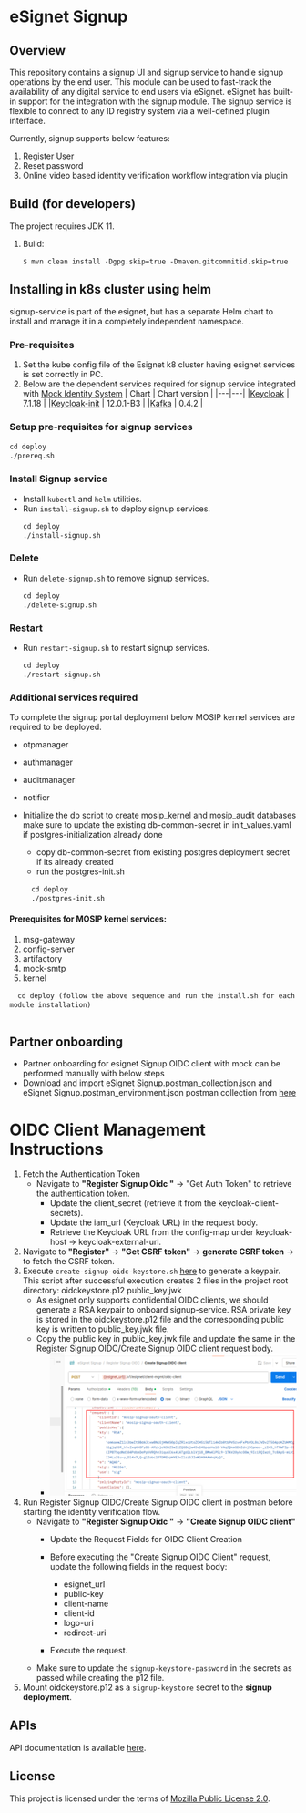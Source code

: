 # eSignet Signup

## Overview

This repository contains a signup UI and signup service to handle signup operations by the end user. This module can be
used to fast-track the availability of any digital service to end users via eSignet. eSignet has built-in support for the
integration with the signup module. The signup service is flexible to connect to any ID registry system via a well-defined plugin interface.

Currently, signup supports below features:
1. Register User
2. Reset password
3. Online video based identity verification workflow integration via plugin

## Build (for developers)
The project requires JDK 11.
1. Build:
    ```
    $ mvn clean install -Dgpg.skip=true -Dmaven.gitcommitid.skip=true
    ```

## Installing in k8s cluster using helm

signup-service is part of the esignet, but has a separate Helm chart to install and manage it in a completely independent namespace.

### Pre-requisites
1. Set the kube config file of the Esignet k8 cluster having esignet services is set correctly in PC.
1. Below are the dependent services required for signup service integrated with [Mock Identity System](https://github.com/mosip/esignet-mock-services/tree/master/mock-identity-system)
   | Chart | Chart version |
   |---|---|
   |[Keycloak](https://github.com/mosip/mosip-infra/tree/v1.2.0.1-B3/deployment/v3/external/iam) | 7.1.18 |
   |[Keycloak-init](https://github.com/mosip/mosip-infra/tree/v1.2.0.1-B3/deployment/v3/external/iam) | 12.0.1-B3 |
   |[Kafka](https://github.com/mosip/mosip-infra/tree/v1.2.0.1-B3/deployment/v3/external/kafka) | 0.4.2 |

### Setup pre-requisites for signup services
```
cd deploy
./prereq.sh
```
### Install Signup service
* Install `kubectl` and `helm` utilities.
* Run `install-signup.sh` to deploy signup services.
  ```
  cd deploy
  ./install-signup.sh
  ```
### Delete
* Run `delete-signup.sh` to remove signup services.
  ```
  cd deploy
  ./delete-signup.sh
  ```
### Restart
* Run `restart-signup.sh` to restart signup services.
  ```
  cd deploy
  ./restart-signup.sh
  ```
### Additional services required
To complete the signup portal deployment below MOSIP kernel services are required to be deployed.
* otpmanager
* authmanager
* auditmanager
* notifier

* Initialize the db script to create mosip_kernel and mosip_audit databases make sure to update the existing db-common-secret in init_values.yaml if postgres-initialization already done
  * copy db-common-secret from existing postgres deployment secret if its already created
  * run the postgres-init.sh
  ```
    cd deploy
    ./postgres-init.sh
  ```
#### Prerequisites for MOSIP kernel services:
1. msg-gateway
2. config-server
3. artifactory
4. mock-smtp
5. kernel
```
  cd deploy (follow the above sequence and run the install.sh for each module installation)
  
```  
## Partner onboarding
* Partner onboarding for esignet Signup OIDC client with mock can be performed manually with below steps
* Download and import eSignet Signup.postman_collection.json and eSignet Signup.postman_environment.json postman collection from [here](./postman-collection)
# OIDC Client Management Instructions
1. Fetch the Authentication Token
    * Navigate to **"Register Signup Oidc "** → "Get Auth Token" to retrieve the authentication token.
        * Update the client_secret (retrieve it from the keycloak-client-secrets).
        * Update the iam_url (Keycloak URL) in the request body.
        * Retrieve the Keycloak URL from the config-map under keycloak-host → keycloak-external-url.
2. Navigate to **"Register"** → **"Get CSRF token"** →  **generate CSRF token** → to fetch the CSRF token.
3. Execute `create-signup-oidc-keystore.sh` [here](./docs/create-signup-oidc-keystore.sh) to generate a keypair. This script after successful execution creates 2 files in the project root directory:
   oidckeystore.p12
   public_key.jwk
    * As esignet only supports confidential OIDC clients, we should generate a RSA keypair to onboard signup-service. RSA private key is stored in the oidckeystore.p12 file and the corresponding public key is written to public_key.jwk file.
    * Copy the public key in public_key.jwk file and update the same in the Register Signup OIDC/Create Signup OIDC client request body.
        * ![postman-image.png](./postman-collection/public-key.png)
4. Run Register Signup OIDC/Create Signup OIDC client in postman before starting the identity verification flow.
    * Navigate to **"Register Signup Oidc "** -> **"Create Signup OIDC client"**
        * Update the Request Fields for OIDC Client Creation
        * Before executing the "Create Signup OIDC Client" request, update the following fields in the request body:
            * esignet_url
            * public-key
            * client-name
            * client-id
            * logo-uri
            * redirect-uri

        * Execute the request.
    *  Make sure to update the `signup-keystore-password` in the secrets as passed while creating the p12 file.
5. Mount oidckeystore.p12 as a `signup-keystore` secret to the **signup deployment**.

## APIs
API documentation is available [here](docs/esignet-signup-openapi.yaml).

## License
This project is licensed under the terms of [Mozilla Public License 2.0](LICENSE).
